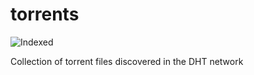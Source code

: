 torrents 
========
![Indexed](https://img.shields.io/badge/indexed-71027-blue)

Collection of torrent files discovered in the DHT network
